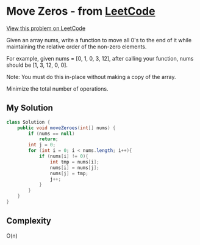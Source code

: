# Move Zeros - from [LeetCode](https://leetcode.com)
[View this problem on LeetCode](https://leetcode.com/problems/move-zeroes/description/)

Given an array nums, write a function to move all 0's to the end of it while maintaining the relative order of the non-zero elements.

For example, given nums = [0, 1, 0, 3, 12], after calling your function, nums should be [1, 3, 12, 0, 0].

Note:
You must do this in-place without making a copy of the array.

Minimize the total number of operations.

## My Solution
```java
class Solution {
    public void moveZeroes(int[] nums) {
        if (nums == null)
            return;
        int j = 0;
        for (int i = 0; i < nums.length; i++){
            if (nums[i] != 0){
                int tmp = nums[i];
                nums[i] = nums[j];
                nums[j] = tmp;
                j++;
            }
        }
    }
}
```

## Complexity
O(n)